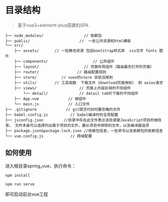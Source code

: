# 目录结构

> 基于vue3+element-plus搭建的SPA

	├── node_modules/                  // 依赖包
	├── public/                      //  一些公共资源和html模板
	└── src/
	    ├── assets/       // 一些静态资源 包括bootstrap样式库  css文件 fonts 图片
	    ├── components/                    // 公共组件
	    ├── layout/                    // 页面布局组件（路由最先打开的页面）
	    ├── router/                 // 路由配置规则
	    ├── store/           // vuex的store 目前没用到
	    ├── utils/        // 工具函数  下载文件（download页面用到） 和 axios请求
	    ├── views/                   // 页面上内容区域的不同组件
			└── detail/              // datail tab栏下面的不同组件
		├── App.vue             // 根组件
		└── main.js             // 入口文件
	├── .gitignore             // git提交代码时要忽略的文件
	├── babel.config.js          // babel编译时的全局配置
	├── jsconfig.json         //目录中存在此文件表示该目录是JavaScript项目的根目录。 文件本身可以选择列出属于项目的文件，要从项目中排除的文件，以及编译器选项
	├── package.json&package-lock.json //依赖包信息，一些命令以及依赖包的依赖信息
	└── vue.config.js            // 跨域配置
		

## 如何使用

进入根目录spring_vue，执行命令：

```
npm install
```

```
npm run serve
```

即可启动前台vue工程